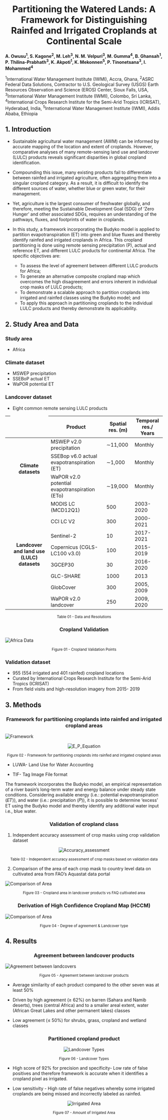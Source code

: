 
<div align="center">
  
# Partitioning the Watered Lands: A Framework for Distinguishing Rainfed and Irrigated Croplands at Continental Scale

</div>

<p> 

**A. Owusu<sup>1</sup>, S. Kagone<sup>2</sup>, M. Leh<sup>3</sup>, N. M. Velpuri<sup>3</sup>, M. Gumma<sup>4</sup>, B. Ghansah<sup>1</sup>, P. Thilina-Prabhath<sup>3</sup>, K. Akpoti<sup>1</sup>, K. Mekonnen<sup>5</sup>, P. Tinonetsana<sup>3</sup>, I. Mohammed<sup>4</sup>** 

</P>

<p>

<sup>1</sup>International Water Management Institute (IWMI), Accra, Ghana, <sup>2</sup>ASRC Federal Data Solutions, Contractor to U.S. Geological Survey (USGS) Earth Resources Observation and Science (EROS) Center, Sioux Falls, USA, <sup>3</sup>International Water Management Institute (IWMI), Colombo, Sri Lanka, <sup>4</sup>International Crops Research Institute for the Semi-Arid Tropics (ICRISAT), Hyderabad, India, <sup>5</sup>International Water Management Institute (IWMI), Addis Ababa, Ethiopia

</p>



## 1. Introduction

- Sustainable agricultural water management (AWM) can be informed by accurate mapping of the location and extent of croplands. However, comparative analyses of many remote-sensing land use and landcover (LULC) products reveals significant disparities in global cropland identification.

- Compounding this issue, many existing products fail to differentiate between rainfed and irrigated agriculture, often aggregating them into a singular cropland category. As a result, it is difficult to identify the different sources of water, whether blue or green water, for their management. 

- Yet, agriculture is the largest consumer of freshwater globally, and therefore, meeting the Sustainable Development Goal (SDG) of ‘Zero Hunger’ and other associated SDGs, requires an understanding of the pathways, fluxes, and footprints of water in croplands. 

- In this study, a framework incorporating the Budyko model is applied to partition evapotranspiration (ET) into green and blue fluxes and thereby identify rainfed and irrigated croplands in Africa. This cropland partitioning is done using remote sensing precipitation (P), actual and reference ET, and different LULC products for continental Africa. The specific objectives are:

    - To assess the level of agreement between different LULC products for Africa; 
    - To generate an alternative composite cropland map which overcomes the high disagreement and errors inherent in individual crop masks of LULC products;
    - To demonstrate a scalable approach to partition croplands into irrigated and rainfed classes using the Budyko model; and 
    - To apply this approach in partitioning croplands to the individual LULC products and thereby demonstrate its applicability. 
## 2. Study Area and Data

### Study area
- Africa
### Climate dataset
- MSWEP precipitation
- SSEBoP actual ET
- WaPOR potential ET
### Landcover dataset
- Eight common remote sensing LULC products

| <td rowspan="5"></td>              | **Product** | **Spatial res. (m)**     | **Temporal res./ Years**   |
|------------------|-----|--------------|--------------|
| <td rowspan="3" align="center" style="transform: rotate(0deg);">**Climate datasets**</td> | MSWEP v2.0 precipitation  | ∼11,000    | Monthly    |
|                  | SSEBop v6.0 actual evapotranspiration (ET)  | ∼1,000  | Monthly     |
|                  | WaPOR v2.0 potential evapotranspiration (ETo)  | ∼19,000      | Monthly     |
| <td rowspan="8" align="center" style="transform: rotate(0deg);">**Landcover and land use (LULC) datasets**</td> |  MODIS LC (MCD12Q1)  | 500| 2003-2020      |
|                  | CCI LC V2 | 300       | 2000-2021  |
|                  | Sentinel-2  | 10       | 2017-2021       |
|                  | Copernicus (CGLS-LC100 v3.0)  | 100       | 2015-2019       |
|                  | 3GCEP30  | 30      | 2016-2020 |
|                  | GLC-SHARE  | 1000     | 2013    |
|                  | GlobCover  | 300      | 2005, 2009       |
|                  | WaPOR  v2.0  landcover  | 250  | 2009, 2020       |

<div align="center">

<small> Table 01 - Data and Resolutions </small>

</div>

<div align="center">

### Cropland Validation

</div >

![Africa Data](/Figures/Data_africa.png)

<div align="center">

<small> Figure 01 - Cropland Validation Points </small>

</div>

### Validation dataset
- 955 (554 irrigated and 401 rainfed) cropland locations 
- Curated by International Crops Research Institute for the Semi-Arid Tropics (ICRISAT)
- From field visits and high-resolution imagery from 2015- 2019

## 3. Methods 

<div align="center">

### Framework for partitioning croplands into rainfed and irrigated cropland areas

</div >

![Framework](/Figures/Framework.png)

<div align="center">

![E_P_Equation](/Figures/E_P_Equation.png)
</div >

<div align="center">

<small> Figure 02 - Framework for partitioning croplands into rainfed and irrigated cropland areas </small>

</div>

- <p > LUWA- Land Use for Water Accounting </P>
- <p>TIF- Tag Image File format</P>

<p>The framework incorporates the Budyko model, an empirical representation of a river basin’s long-term water and energy balance under steady state conditions. Considering available energy  (i.e.: potential evapotranspiration (𝐸𝑇)),  and water (i.e.: precipitation (𝑃)), it is possible to determine ‘excess’ ET using the Budyko model and thereby identify any additional water input i.e., blue water.
</P>
<div align="center">

### Validation of cropland class

</div>

1. Independent accuracy assessment of crop masks using  crop validation dataset

<div align="center">

![Accuracy_assessment](/Figures/Accuracy_assessment_table_1.PNG)

</div>

<div align="center">

<small>Table 02 - Independent accuracy assessment of crop masks based on validation data </small>

</div>

2. Comparison of the area of each crop mask to country level data on cultivated area from FAO’s Aquastat data portal

![Comparison of Area](/Figures/Comparison_of_areas_.png)

<div align="center">

<small> Figure 03 - Cropland area in landcover products vs FAQ cultivated area </small>

</div>

<div align="center">

### Derivation of High Confidence Cropland Map (HCCM)

</div >

![Comparison of Area](/Figures/Degree_of_agreement_&_Landcover_type.PNG)

<div align="center">

<small> Figure 04 - Degree of agreement & Landcover type </small>

</div>

## 4. Results

<div align="center">

### Agreement between landcover products

</div >

![Agreement between landcovers](/Figures/Agreement_landcover.png)

<div align="center">

<small align="center"> Figure 05 - Agreement between landcover products </small>

</div>

- Average similarity of each product compared to the other seven was at least 50%

- Driven by high agreement (≥ 62%) on barren (Sahara and Namib deserts), trees (central Africa) and to a smaller areal extent, water (African Great Lakes and other permanent lakes) classes 

- Low agreement (≤ 50%) for shrubs, grass, cropland and wetland classes 

<div align="center">

### Partitioned cropland product

</div>

<div  align="center">
  
![Landcover Types](/Figures/Landcover_type_2.png)

<small>Figure 06 - Landcover Types</small>

</div>

- High score of 92% for precision and specificity- Low rate of false positives and therefore framework is accurate when it identifies a cropland pixel as irrigated.

- Low sensitivity - High rate of false negatives whereby some irrigated croplands are being missed and incorrectly labeled as rainfed.

<div  align="center">
  
![Irrigated Area](/Figures/Irrigated_area.PNG)

<small>Figure 07 - Amount of Irrigated Area</small>

</div>





